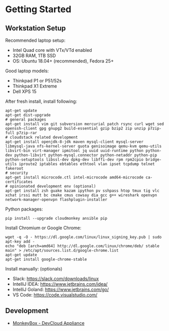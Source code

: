 # Getting Started

## Workstation Setup

Recommended laptop setup:
- Intel Quad core with VTx/VTd enabled
- 32GB RAM, 1TB SSD
- OS: Ubuntu 18.04+ (recommended), Fedora 25+

Good laptop models:
- Thinkpad P1 or P51/52s
- Thinkpad X1 Extreme
- Dell XPS 15

After fresh install, install following:

    apt-get update
    apt-get dist-upgrade
    # general packages
    apt-get install vim git subversion mercurial patch rsync curl wget sed openssh-client gpg gnupg2 build-essential gzip bzip2 zip unzip p7zip-full p7zip-rar
    # cloudstack related development
    apt-get install openjdk-8-jdk maven mysql-client mysql-server libmysql-java nfs-kernel-server quota genisoimage qemu-kvm qemu-utils libvirt-bin virt-manager ipmitool jq uuid uuid-runtime python python-dev python-libvirt python-mysql.connector python-netaddr python-pip python-setuptools libssl-dev dpkg-dev libffi-dev rpm rpm2cpio bridge-utils iproute2 iptables ebtables ethtool vlan ipset tcpdump telnet fakeroot
    # security
    apt-get install microcode.ctl intel-microcode amd64-microcode ca-certificates
    # opinionated development env (optional)
    apt-get install zsh guake kazam ipython pv sshpass htop tmux tig vlc xchat irssi mutt bc cmake cmus cowsay dia gcc g++ wireshark openvpn network-manager-openvpn flashplugin-installer

Python packages:

    pip install --upgrade cloudmonkey ansible pip

Install Chromium or Google Chrome:

    wget -q -O - https://dl.google.com/linux/linux_signing_key.pub | sudo apt-key add -
    echo "deb [arch=amd64] http://dl.google.com/linux/chrome/deb/ stable main" > /etc/apt/sources.list.d/google-chrome.list
    apt-get update
    apt-get install google-chrome-stable

Install manually: (optionals)

- Slack: https://slack.com/downloads/linux
- IntelliJ IDEA: https://www.jetbrains.com/idea/
- IntelliJ Goland: https://www.jetbrains.com/go/
- VS Code: https://code.visualstudio.com/

## Development

- [MonkeyBox - DevCloud Appliance](https://github.com/rhtyd/monkeybox)

